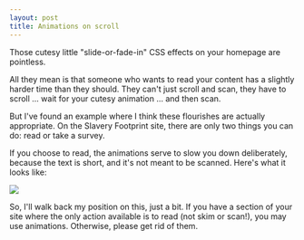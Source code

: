 ```yaml
---
layout: post
title: Animations on scroll
---
```


Those cutesy little "slide-or-fade-in" CSS effects on your homepage are pointless.

All they mean is that someone who wants to read your content has a slightly harder time than they should. They can't just scroll and scan, they have to scroll ... wait for your cutesy animation ... and then scan.

But I've found an example where I think these flourishes are actually appropriate. On the Slavery Footprint site, there are only two things you can do: read or take a survey.

If you choose to read, the animations serve to slow you down deliberately, because the text is short, and it's not meant to be scanned. Here's what it looks like:

<a href="https://www.loom.com/share/2a2eb0ebd7ac488b94b2b6dfcc69aeed"> <img src="https://cdn.loom.com/sessions/thumbnails/2a2eb0ebd7ac488b94b2b6dfcc69aeed-with-play.gif"> </a>

So, I'll walk back my position on this, just a bit. If you have a section of your site where the only action available is to read (not skim or scan!), you may use animations. Otherwise, please get rid of them.

